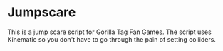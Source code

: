 # Jumpscare
This is a jump scare script for Gorilla Tag Fan Games. The script uses Kinematic so you don't have to go through the pain of setting colliders.
